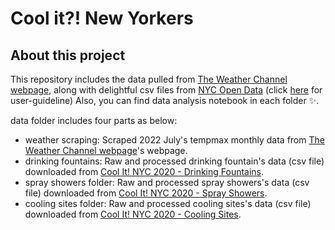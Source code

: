 # Cool it?! New Yorkers
## About this project

This repository includes the data pulled from [The Weather Channel webpage](https://weather.com/weather/monthly/l/f892433d7660da170347398eb8e3d722d8d362fe7dd15af16ce88324e1b96e70), along with delightful csv files from [NYC Open Data](https://data.cityofnewyork.us/browse?Data-Collection_Data-Collection=Cool+It%21+NYC+2020&sortBy=most_accessed&utf8=✓) (click [here](https://docs.google.com/spreadsheets/d/1GpXHX9p0e520LcAf3gstOKTQm64wxkdDUiACjhMwd9Q/edit#gid=974986071)
for user-guideline) Also, you can find data analysis notebook in each folder ✨.

data folder includes four parts as below:
- weather scraping: Scraped 2022 July's tempmax monthly data from [The Weather Channel webpage](https://weather.com/weather/monthly/l/f892433d7660da170347398eb8e3d722d8d362fe7dd15af16ce88324e1b96e70)'s webpage.
- drinking fountains: Raw and processed drinking fountain's data (csv file) downloaded from [Cool It! NYC 2020 - Drinking Fountains](https://data.cityofnewyork.us/dataset/Cool-It-NYC-2020-Drinking-Fountains/wxhr-qbhz).
- spray showers folder: Raw and processed spray showers's data (csv file) downloaded from [Cool It! NYC 2020 - Spray Showers](https://data.cityofnewyork.us/dataset/Cool-It-NYC-2020-Spray-Showers/tzuk-eq2f).
- cooling sites folder: Raw and processed cooling sites's data (csv file) downloaded from [Cool It! NYC 2020 - Cooling Sites](https://data.cityofnewyork.us/dataset/Cool-It-NYC-2020-Cooling-Sites/h2bn-gu9k).

